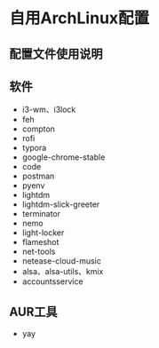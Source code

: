 # 自用ArchLinux配置

##  配置文件使用说明



## 软件

- i3-wm、i3lock
- feh
- compton
- rofi
- typora
- google-chrome-stable
- code
- postman
- pyenv
- lightdm
- lightdm-slick-greeter
- terminator
- nemo
- light-locker
- flameshot
- net-tools
- netease-cloud-music
- alsa、alsa-utils、kmix
- accountsservice



## AUR工具

- yay







